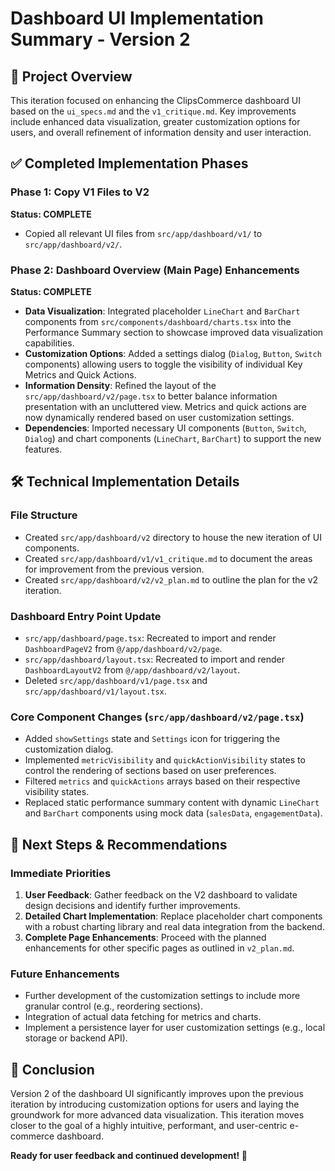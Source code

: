 # Dashboard UI Implementation Summary - Version 2

## 🎯 Project Overview
This iteration focused on enhancing the ClipsCommerce dashboard UI based on the `ui_specs.md` and the `v1_critique.md`. Key improvements include enhanced data visualization, greater customization options for users, and overall refinement of information density and user interaction.

## ✅ Completed Implementation Phases

### Phase 1: Copy V1 Files to V2
**Status: COMPLETE**

- Copied all relevant UI files from `src/app/dashboard/v1/` to `src/app/dashboard/v2/`.

### Phase 2: Dashboard Overview (Main Page) Enhancements
**Status: COMPLETE**

- **Data Visualization**: Integrated placeholder `LineChart` and `BarChart` components from `src/components/dashboard/charts.tsx` into the Performance Summary section to showcase improved data visualization capabilities.
- **Customization Options**: Added a settings dialog (`Dialog`, `Button`, `Switch` components) allowing users to toggle the visibility of individual Key Metrics and Quick Actions.
- **Information Density**: Refined the layout of the `src/app/dashboard/v2/page.tsx` to better balance information presentation with an uncluttered view. Metrics and quick actions are now dynamically rendered based on user customization settings.
- **Dependencies**: Imported necessary UI components (`Button`, `Switch`, `Dialog`) and chart components (`LineChart`, `BarChart`) to support the new features.

## 🛠 Technical Implementation Details

### File Structure
- Created `src/app/dashboard/v2` directory to house the new iteration of UI components.
- Created `src/app/dashboard/v1/v1_critique.md` to document the areas for improvement from the previous version.
- Created `src/app/dashboard/v2/v2_plan.md` to outline the plan for the v2 iteration.

### Dashboard Entry Point Update
- `src/app/dashboard/page.tsx`: Recreated to import and render `DashboardPageV2` from `@/app/dashboard/v2/page`.
- `src/app/dashboard/layout.tsx`: Recreated to import and render `DashboardLayoutV2` from `@/app/dashboard/v2/layout`.
- Deleted `src/app/dashboard/v1/page.tsx` and `src/app/dashboard/v1/layout.tsx`.

### Core Component Changes (`src/app/dashboard/v2/page.tsx`)
- Added `showSettings` state and `Settings` icon for triggering the customization dialog.
- Implemented `metricVisibility` and `quickActionVisibility` states to control the rendering of sections based on user preferences.
- Filtered `metrics` and `quickActions` arrays based on their respective visibility states.
- Replaced static performance summary content with dynamic `LineChart` and `BarChart` components using mock data (`salesData`, `engagementData`).

## 🚀 Next Steps & Recommendations

### Immediate Priorities
1.  **User Feedback**: Gather feedback on the V2 dashboard to validate design decisions and identify further improvements.
2.  **Detailed Chart Implementation**: Replace placeholder chart components with a robust charting library and real data integration from the backend.
3.  **Complete Page Enhancements**: Proceed with the planned enhancements for other specific pages as outlined in `v2_plan.md`.

### Future Enhancements
- Further development of the customization settings to include more granular control (e.g., reordering sections).
- Integration of actual data fetching for metrics and charts.
- Implement a persistence layer for user customization settings (e.g., local storage or backend API).

## 🎉 Conclusion

Version 2 of the dashboard UI significantly improves upon the previous iteration by introducing customization options for users and laying the groundwork for more advanced data visualization. This iteration moves closer to the goal of a highly intuitive, performant, and user-centric e-commerce dashboard.

**Ready for user feedback and continued development! 🚀** 